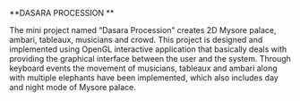 **DASARA PROCESSION **

The mini project named “Dasara Procession” creates 2D Mysore palace, ambari, tableaux, musicians and crowd. This project is designed and implemented using OpenGL interactive application that basically deals with providing the graphical interface between the user and the system. Through keyboard events the movement of musicians, tableaux and ambari along with multiple elephants have been implemented, which also includes day and night mode of Mysore palace. 
